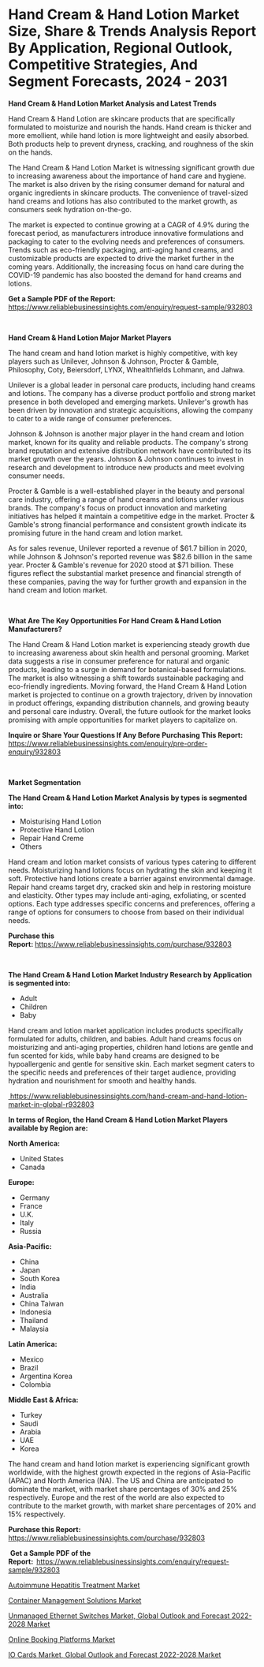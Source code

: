 <p><h1>Hand Cream & Hand Lotion Market Size, Share & Trends Analysis Report By Application, Regional Outlook, Competitive Strategies, And Segment Forecasts, 2024 - 2031</h1></p><p><strong>Hand Cream & Hand Lotion Market Analysis and Latest Trends</strong></p>
<p><p>Hand Cream & Hand Lotion are skincare products that are specifically formulated to moisturize and nourish the hands. Hand cream is thicker and more emollient, while hand lotion is more lightweight and easily absorbed. Both products help to prevent dryness, cracking, and roughness of the skin on the hands.</p><p>The Hand Cream & Hand Lotion Market is witnessing significant growth due to increasing awareness about the importance of hand care and hygiene. The market is also driven by the rising consumer demand for natural and organic ingredients in skincare products. The convenience of travel-sized hand creams and lotions has also contributed to the market growth, as consumers seek hydration on-the-go.</p><p>The market is expected to continue growing at a CAGR of 4.9% during the forecast period, as manufacturers introduce innovative formulations and packaging to cater to the evolving needs and preferences of consumers. Trends such as eco-friendly packaging, anti-aging hand creams, and customizable products are expected to drive the market further in the coming years. Additionally, the increasing focus on hand care during the COVID-19 pandemic has also boosted the demand for hand creams and lotions.</p></p>
<p><strong>Get a Sample PDF of the Report:&nbsp;</strong> <a href="https://www.reliablebusinessinsights.com/enquiry/request-sample/932803">https://www.reliablebusinessinsights.com/enquiry/request-sample/932803</a></p>
<p>&nbsp;</p>
<p><strong>Hand Cream & Hand Lotion Major Market Players</strong></p>
<p><p>The hand cream and hand lotion market is highly competitive, with key players such as Unilever, Johnson & Johnson, Procter & Gamble, Philosophy, Coty, Beiersdorf, LYNX, Whealthfields Lohmann, and Jahwa. </p><p>Unilever is a global leader in personal care products, including hand creams and lotions. The company has a diverse product portfolio and strong market presence in both developed and emerging markets. Unilever's growth has been driven by innovation and strategic acquisitions, allowing the company to cater to a wide range of consumer preferences.</p><p>Johnson & Johnson is another major player in the hand cream and lotion market, known for its quality and reliable products. The company's strong brand reputation and extensive distribution network have contributed to its market growth over the years. Johnson & Johnson continues to invest in research and development to introduce new products and meet evolving consumer needs.</p><p>Procter & Gamble is a well-established player in the beauty and personal care industry, offering a range of hand creams and lotions under various brands. The company's focus on product innovation and marketing initiatives has helped it maintain a competitive edge in the market. Procter & Gamble's strong financial performance and consistent growth indicate its promising future in the hand cream and lotion market.</p><p>As for sales revenue, Unilever reported a revenue of $61.7 billion in 2020, while Johnson & Johnson's reported revenue was $82.6 billion in the same year. Procter & Gamble's revenue for 2020 stood at $71 billion. These figures reflect the substantial market presence and financial strength of these companies, paving the way for further growth and expansion in the hand cream and lotion market.</p></p>
<p>&nbsp;</p>
<p><strong>What Are The Key Opportunities For Hand Cream & Hand Lotion Manufacturers?</strong></p>
<p><p>The Hand Cream & Hand Lotion market is experiencing steady growth due to increasing awareness about skin health and personal grooming. Market data suggests a rise in consumer preference for natural and organic products, leading to a surge in demand for botanical-based formulations. The market is also witnessing a shift towards sustainable packaging and eco-friendly ingredients. Moving forward, the Hand Cream & Hand Lotion market is projected to continue on a growth trajectory, driven by innovation in product offerings, expanding distribution channels, and growing beauty and personal care industry. Overall, the future outlook for the market looks promising with ample opportunities for market players to capitalize on.</p></p>
<p><strong>Inquire or Share Your Questions If Any Before Purchasing This Report:</strong> <a href="https://www.reliablebusinessinsights.com/enquiry/pre-order-enquiry/932803">https://www.reliablebusinessinsights.com/enquiry/pre-order-enquiry/932803</a></p>
<p>&nbsp;</p>
<p><strong>Market Segmentation</strong></p>
<p><strong>The Hand Cream & Hand Lotion Market Analysis by types is segmented into:</strong></p>
<p><ul><li>Moisturising Hand Lotion</li><li>Protective Hand Lotion</li><li>Repair Hand Creme</li><li>Others</li></ul></p>
<p><p>Hand cream and lotion market consists of various types catering to different needs. Moisturizing hand lotions focus on hydrating the skin and keeping it soft. Protective hand lotions create a barrier against environmental damage. Repair hand creams target dry, cracked skin and help in restoring moisture and elasticity. Other types may include anti-aging, exfoliating, or scented options. Each type addresses specific concerns and preferences, offering a range of options for consumers to choose from based on their individual needs.</p></p>
<p><strong>Purchase this Report:&nbsp;</strong><a href="https://www.reliablebusinessinsights.com/purchase/932803">https://www.reliablebusinessinsights.com/purchase/932803</a></p>
<p>&nbsp;</p>
<p><strong>The Hand Cream & Hand Lotion Market Industry Research by Application is segmented into:</strong></p>
<p><ul><li>Adult</li><li>Children</li><li>Baby</li></ul></p>
<p><p>Hand cream and lotion market application includes products specifically formulated for adults, children, and babies. Adult hand creams focus on moisturizing and anti-aging properties, children hand lotions are gentle and fun scented for kids, while baby hand creams are designed to be hypoallergenic and gentle for sensitive skin. Each market segment caters to the specific needs and preferences of their target audience, providing hydration and nourishment for smooth and healthy hands.</p></p>
<p><a href="https://www.reliablebusinessinsights.com/hand-cream-and-hand-lotion-market-in-global-r932803">&nbsp;https://www.reliablebusinessinsights.com/hand-cream-and-hand-lotion-market-in-global-r932803</a></p>
<p><strong>In terms of Region, the Hand Cream & Hand Lotion Market Players available by Region are:</strong></p>
<p>
    <p> <strong> North America: </strong>
        <ul>
            <li>United States</li>
            <li>Canada</li>
        </ul>
        </p> 
    <p> <strong> Europe: </strong>
        <ul>
            <li>Germany</li>
            <li>France</li>
            <li>U.K.</li>
            <li>Italy</li>
            <li>Russia</li>
        </ul>
        </p> 
    <p> <strong> Asia-Pacific: </strong>
        <ul>
            <li>China</li>
            <li>Japan</li>
            <li>South Korea</li>
            <li>India</li>
            <li>Australia</li>
            <li>China Taiwan</li>
            <li>Indonesia</li>
            <li>Thailand</li>
            <li>Malaysia</li>
        </ul>
        </p> 
    <p> <strong> Latin America: </strong>
        <ul>
            <li>Mexico</li>
            <li>Brazil</li>
            <li>Argentina Korea</li>
            <li>Colombia</li>
        </ul>
        </p> 
    <p> <strong> Middle East & Africa: </strong>
        <ul>
            <li>Turkey</li>
            <li>Saudi</li>
            <li>Arabia</li>
            <li>UAE</li>
            <li>Korea</li>
        </ul>
    </p>
    </p>
<p><p>The hand cream and hand lotion market is experiencing significant growth worldwide, with the highest growth expected in the regions of Asia-Pacific (APAC) and North America (NA). The US and China are anticipated to dominate the market, with market share percentages of 30% and 25% respectively. Europe and the rest of the world are also expected to contribute to the market growth, with market share percentages of 20% and 15% respectively.</p></p>
<p><strong>Purchase this Report: </strong><a href="https://www.reliablebusinessinsights.com/purchase/932803">https://www.reliablebusinessinsights.com/purchase/932803</a></p>
<p>&nbsp;<strong>Get a Sample PDF of the Report:&nbsp;&nbsp;</strong><a href="https://www.reliablebusinessinsights.com/enquiry/request-sample/932803">https://www.reliablebusinessinsights.com/enquiry/request-sample/932803</a></p>
<p><strong></strong></p>
<p><p><a href="https://medium.com/@kair.irfan6/market-forecast-global-autoimmune-hepatitis-treatment-trends-and-impact-analysis-2024-2031-by-2103cdc8bfcd">Autoimmune Hepatitis Treatment Market</a></p><p><a href="https://medium.com/@kair.irfan6/container-management-solutions-market-essentials-key-market-players-demand-drivers-and-roi-4408d139e11e">Container Management Solutions Market</a></p><p><a href="https://issuu.com/reportprime-2/docs/unmanaged-ethernet-switches-market-_13e1467bd54e30">Unmanaged Ethernet Switches Market, Global Outlook and Forecast 2022-2028 Market</a></p><p><a href="https://medium.com/@kair.irfan6/global-online-booking-platforms-market-share-and-growth-opportunities-and-market-size-growing-with-f657515b8054">Online Booking Platforms Market</a></p><p><a href="https://issuu.com/reportprime-2/docs/io-cards-market-global-outlook-and-_74c3fe2af88a36">IO Cards Market, Global Outlook and Forecast 2022-2028 Market</a></p></p>